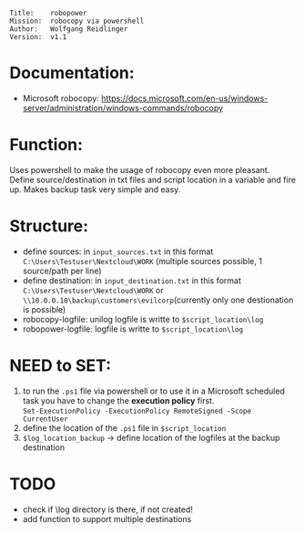 ```
Title:    robopower  
Mission:  robocopy via powershell  
Author:   Wolfgang Reidlinger  
Version:  v1.1
```

# Documentation:
- Microsoft robocopy: https://docs.microsoft.com/en-us/windows-server/administration/windows-commands/robocopy

# Function:
Uses powershell to make the usage of robocopy even more pleasant. Define source/destination in txt files and script location in a variable and fire up. Makes backup task very simple and easy.

# Structure:
* define sources: in ```input_sources.txt``` in this format ```C:\Users\Testuser\Nextcloud\WORK``` (multiple sources possible, 1 source/path per line)
* define destination: in ```input_destination.txt``` in this format ```C:\Users\Testuser\Nextcloud\WORK``` or ```\\10.0.0.10\backup\customers\evilcorp```(currently only one destionation is possible)
* robocopy-logfile: unilog logfile is writte to ```$script_location\log```
* robopower-logfile: logfile is writte to ```$script_location\log```

# NEED to SET:
 1. to run the ```.ps1``` file via powershell or to use it in a Microsoft scheduled task you have to change the **execution policy** first.  
 ```Set-ExecutionPolicy -ExecutionPolicy RemoteSigned -Scope CurrentUser```
 2. define the location of the ```.ps1``` file in ```$script_location```
 3. ```$log_location_backup``` -> define location of the logfiles at the backup destination

# TODO
- check if \log directory is there, if not created!
- add function to support multiple destinations
